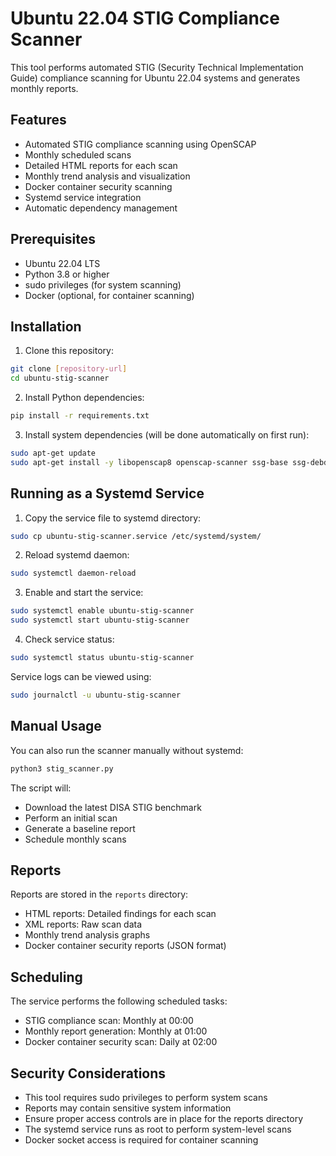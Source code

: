 # Ubuntu 22.04 STIG Compliance Scanner

This tool performs automated STIG (Security Technical Implementation Guide) compliance scanning for Ubuntu 22.04 systems and generates monthly reports.

## Features

- Automated STIG compliance scanning using OpenSCAP
- Monthly scheduled scans
- Detailed HTML reports for each scan
- Monthly trend analysis and visualization
- Docker container security scanning
- Systemd service integration
- Automatic dependency management

## Prerequisites

- Ubuntu 22.04 LTS
- Python 3.8 or higher
- sudo privileges (for system scanning)
- Docker (optional, for container scanning)

## Installation

1. Clone this repository:
```bash
git clone [repository-url]
cd ubuntu-stig-scanner
```

2. Install Python dependencies:
```bash
pip install -r requirements.txt
```

3. Install system dependencies (will be done automatically on first run):
```bash
sudo apt-get update
sudo apt-get install -y libopenscap8 openscap-scanner ssg-base ssg-debderived
```

## Running as a Systemd Service

1. Copy the service file to systemd directory:
```bash
sudo cp ubuntu-stig-scanner.service /etc/systemd/system/
```

2. Reload systemd daemon:
```bash
sudo systemctl daemon-reload
```

3. Enable and start the service:
```bash
sudo systemctl enable ubuntu-stig-scanner
sudo systemctl start ubuntu-stig-scanner
```

4. Check service status:
```bash
sudo systemctl status ubuntu-stig-scanner
```

Service logs can be viewed using:
```bash
sudo journalctl -u ubuntu-stig-scanner
```

## Manual Usage

You can also run the scanner manually without systemd:
```bash
python3 stig_scanner.py
```

The script will:
- Download the latest DISA STIG benchmark
- Perform an initial scan
- Generate a baseline report
- Schedule monthly scans

## Reports

Reports are stored in the `reports` directory:
- HTML reports: Detailed findings for each scan
- XML reports: Raw scan data
- Monthly trend analysis graphs
- Docker container security reports (JSON format)

## Scheduling

The service performs the following scheduled tasks:
- STIG compliance scan: Monthly at 00:00
- Monthly report generation: Monthly at 01:00
- Docker container security scan: Daily at 02:00

## Security Considerations

- This tool requires sudo privileges to perform system scans
- Reports may contain sensitive system information
- Ensure proper access controls are in place for the reports directory
- The systemd service runs as root to perform system-level scans
- Docker socket access is required for container scanning

